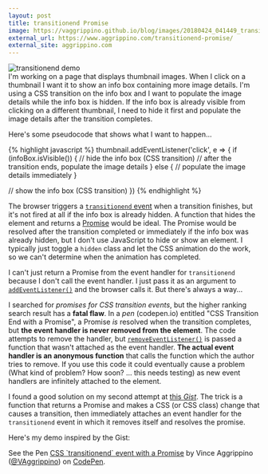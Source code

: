```yaml
---
layout: post
title: transitionend Promise
image: https://vaggrippino.github.io/blog/images/20180424_041449_transitionend_Promise_demo.gif
external_url: https://www.aggrippino.com/transitionend-promise/
external_site: aggrippino.com
---
```

<img style="display: block; margin: auto;" alt="transitionend demo" src="https://vaggrippino.github.io/blog/images/20180424_041449_transitionend_Promise_demo.gif">
I'm working on a page that displays thumbnail images. When I click on a thumbnail I want it to show an info box containing more image details. I'm using a CSS transition on the info box and I want to populate the image details while the info box is hidden. If the info box is already visible from clicking on a different thumbnail, I need to hide it first and populate the image details after the transition completes.

Here's some pseudocode that shows what I want to happen...

{% highlight javascript %}
thumbnail.addEventListener('click', e => {
  if (infoBox.isVisible()) {
    // hide the info box (CSS transition)
    // after the transition ends, populate the image details
  } else {
    // populate the image details immediately
  }

  // show the info box (CSS transition)
})
{% endhighlight %}

The browser triggers a [`transitionend` event](https://developer.mozilla.org/en-US/docs/Web/Events/transitionend) when a transition finishes, but it's not fired at all if the info box is already hidden. A function that hides the element and returns a [Promise](https://developer.mozilla.org/en-US/docs/Web/JavaScript/Guide/Using_promises) would be ideal. The Promise would be resolved after the transition completed or immediately if the info box was already hidden, but I don't use JavaScript to hide or show an element. I typically just toggle a `hidden` class and let the CSS animation do the work, so we can't determine when the animation has completed.

I can't just return a Promise from the event handler for `transitionend` because I don't call the event handler. I just pass it as an argument to [`addEventListener()`](https://developer.mozilla.org/en-US/docs/Web/API/EventTarget/addEventListener) and the browser calls it. But there's always a way...

I searched for *promises for CSS transition events*, but the higher ranking search result has a **fatal flaw**. In a *pen* (codepen.io) entitled "CSS Transition End with a Promise", a Promise *is* resolved when the transition completes, but **the event handler is never removed from the element**. The code attempts to remove the handler, but [`removeEventListener()`](https://developer.mozilla.org/en-US/docs/Web/API/EventTarget/removeEventListener) is passed a function that wasn't attached as the event handler. **The actual event handler is an anonymous function** that calls the function which the author tries to remove. If you use this code it could eventually cause a problem (What kind of problem? How soon? ... this needs testing) as new event handlers are infinitely attached to the element. 

I found a good solution on my second attempt at [this *Gist*](https://gist.github.com/davej/44e3bbec414ed4665220). The trick is a function that returns a Promise and makes a CSS (or CSS class) change that causes a transition, then immediately attaches an event handler for the `transitionend` event in which it removes itself and resolves the promise.

Here's my demo inspired by the Gist:

<p data-height="431" data-theme-id="dark" data-slug-hash="pVgjjj" data-default-tab="js,result" data-user="VAggrippino" data-embed-version="2" data-pen-title="CSS `transitionend` event with a Promise" class="codepen">See the Pen <a href="https://codepen.io/VAggrippino/pen/pVgjjj/">CSS `transitionend` event with a Promise</a> by Vince Aggrippino (<a href="https://codepen.io/VAggrippino">@VAggrippino</a>) on <a href="https://codepen.io">CodePen</a>.</p>
<script async src="https://static.codepen.io/assets/embed/ei.js"></script>
